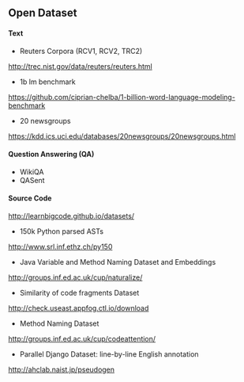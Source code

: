 ## Open Dataset

#### Text

- Reuters Corpora (RCV1, RCV2, TRC2)

http://trec.nist.gov/data/reuters/reuters.html

- 1b lm benchmark

https://github.com/ciprian-chelba/1-billion-word-language-modeling-benchmark

- 20 newsgroups

https://kdd.ics.uci.edu/databases/20newsgroups/20newsgroups.html

#### Question Answering (QA)

- WikiQA
- QASent

#### Source Code

http://learnbigcode.github.io/datasets/

- 150k Python parsed ASTs

http://www.srl.inf.ethz.ch/py150

- Java Variable and Method Naming Dataset and Embeddings

http://groups.inf.ed.ac.uk/cup/naturalize/

- Similarity of code fragments Dataset

http://check.useast.appfog.ctl.io/download

- Method Naming Dataset

http://groups.inf.ed.ac.uk/cup/codeattention/

- Parallel Django Dataset: line-by-line English annotation

http://ahclab.naist.jp/pseudogen

